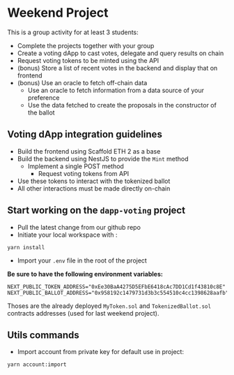 # Weekend Project

This is a group activity for at least 3 students:

* Complete the projects together with your group
* Create a voting dApp to cast votes, delegate and query results on chain
* Request voting tokens to be minted using the API
* (bonus) Store a list of recent votes in the backend and display that on frontend
* (bonus) Use an oracle to fetch off-chain data
  * Use an oracle to fetch information from a data source of your preference
  * Use the data fetched to create the proposals in the constructor of the ballot

## Voting dApp integration guidelines

* Build the frontend using Scaffold ETH 2 as a base
* Build the backend using NestJS to provide the `Mint` method
  * Implement a single POST method
    * Request voting tokens from API
* Use these tokens to interact with the tokenized ballot
* All other interactions must be made directly on-chain

## Start working on the `dapp-voting` project

* Pull the latest change from our github repo
* Initiate your local workspace with :

```shell
yarn install
```

* Import your `.env` file in the root of the project

**Be sure to have the following environment variables:**

```env
NEXT_PUBLIC_TOKEN_ADDRESS="0xEe30BaA4275D5EFbE6418cAc7DD1Cd1f43810c8E"
NEXT_PUBLIC_BALLOT_ADDRESS="0x958192c1479731d3b3c554510c4cc1398628aafb"
```

Thoses are the already deployed `MyToken.sol` and `TokenizedBallot.sol` contracts addresses (used for last weekend project).

## Utils commands

* Import account from private key for default use in project:

```shell
yarn account:import
```
